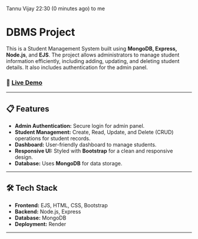 
Tannu Vijay
22:30 (0 minutes ago)
to me

# DBMS Project

This is a Student Management System built using **MongoDB, Express, Node.js**, and **EJS**. The project allows administrators to manage student information efficiently, including adding, updating, and deleting student details. It also includes authentication for the admin panel.

### 🚀 [Live Demo](https://dbms-project-p0dr.onrender.com)

---

## 📋 Features

- **Admin Authentication:** Secure login for admin panel.  
- **Student Management:** Create, Read, Update, and Delete (CRUD) operations for student records.  
- **Dashboard:** User-friendly dashboard to manage students.  
- **Responsive UI:** Styled with **Bootstrap** for a clean and responsive design.  
- **Database:** Uses **MongoDB** for data storage.  

---

## 🛠 Tech Stack

- **Frontend:** EJS, HTML, CSS, Bootstrap  
- **Backend:** Node.js, Express  
- **Database:** MongoDB  
- **Deployment:** Render  

---
